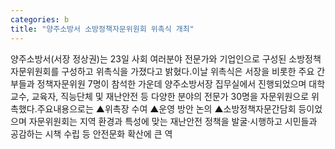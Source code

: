```yaml
---
categories: b
title: "양주소방서 소방정책자문위원회 위촉식 개최"
---
```

양주소방서(서장 정상권)는 23일 사회 여러분야 전문가와 기업인으로 구성된 소방정책자문위원회를 구성하고 위촉식을 가졌다고 밝혔다.이날 위촉식은 서장을 비롯한 주요 간부들과 정책자문위원 7명이 참석한 가운데 양주소방서장 집무실에서 진행되었으며 대학교수, 교육자, 직능단체 및 재난안전 등 다양한 분야의 전문가 30명을 자문위원으로 위촉했다.주요내용으로는 ▲위촉장 수여 ▲운영 방안 논의 ▲소방정책자문간담회 등이었으며 자문위원회는 지역 환경과 특성에 맞는 재난안전 정책을 발굴·시행하고 시민들과 공감하는 시책 수립 등 안전문화 확산에 큰 역